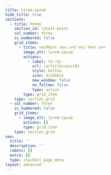 ```yaml
---
title: lorem-ipsum
hide_title: true
sections:
  - title: নিবন্ধসমূহ
    section_id: latest-posts
    col_number: three
    is_numbered: false
    grid_items:
      - title: আন্তঃবর্গীয়তাকে বোঝার এখনই সময়/ কিম্বার্লে ক্রেনশ
        image_alt: lorem-ipsum
        actions:
          - label: পড়ে দেখুন
            url: /articles/post01
            style: button
            icon: dribbble
            new_window: false
            no_follow: false
            type: action
        type: grid_item
    type: section_grid
  - col_number: three
    is_numbered: false
    grid_items:
      - image_alt: lorem-ipsum
        actions: []
        type: grid_item
    type: section_grid
seo:
  title: ''
  description: ''
  robots: []
  extra: []
  type: stackbit_page_meta
layout: advanced
---
```

